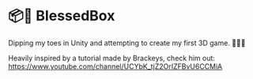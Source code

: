 # 📦💨 BlessedBox
Dipping my toes in Unity and attempting to create my first 3D game. 👨🏼‍💻

Heavily inspired by a tutorial made by Brackeys, check him out:
https://www.youtube.com/channel/UCYbK_tjZ2OrIZFBvU6CCMiA
